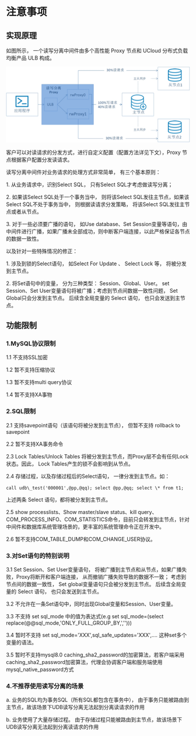 

# 注意事项

## 实现原理

如图所示， 一个读写分离中间件由多个高性能 Proxy 节点和 UCloud 分布式负载均衡产品 ULB 构成。

![image](/images/rwproxy_arch.jpg)

客户可以对读请求的分发方式，进行自定义配置（配置方法详见下文），Proxy
节点根据客户配置分发读请求。

读写分离中间件对业务请求的处理方式非常简单， 有三个基本原则：

1\. 从业务请求中，识别Select SQL， 只有Select SQL才考虑做读写分离；

2\. 如果该Select SQL处于一个事务当中， 则将该Select SQL发往主节点，如果该Select SQL不处于事务当中，
则根据读请求分发策略， 将该Select SQL发往主节点或者从节点。

3\. 对于一些必须要广播的语句， 如Use database、Set
Session变量等语句，由中间件进行广播，如果广播未全部成功，则中断客户端连接，以此严格保证各节点的数据一致性。

以及针对一些特殊情况的修正：

1\. 涉及到锁的Select语句， 如Select For Update 、 Select Lock 等， 将被分发到主节点。

2\. 将Set语句中的变量， 分为三种类型： Session、Global、User。 set Session、Set
User变量语句将被广播；考虑到节点间数据一致性问题， Set Global只会分发到主节点。 后续含全局变量的
Select 语句， 也只会发送到主节点。

## 功能限制

### 1.MySQL协议限制

1.1 不支持SSL加密

1.2 暂不支持压缩协议

1.3 暂不支持multi query协议

1.4 暂不支持XA事物


### 2.SQL限制

2.1 支持savepoint语句（该语句将被分发到主节点）， 但暂不支持 rollback to savepoint

2.2 暂不支持XA事务命令

2.3 Lock Tables/Unlock Tables 将被分发到主节点，而Proxy层不会有任何Lock状态。因此， Lock
Tables产生的锁不会影响到从节点。

2.4 存储过程，以及存储过程后的Select语句， 一律分发到主节点。如：

```
call udb\_test('000001',@pp,@qq); select @pp,@qq; select \* from t1;
```

上述两条 Select 语句，都将被分发到主节点。

2.5 show processlists、Show master/slave status、kill query、COM_PROCESS_INFO、COM_STATISTICS命令，目前只会转发到主节点，针对中间件和数据库系统管理场景的，更丰富的系统管理命令正在开发中。

2.6 暂不支持COM_TABLE_DUMP和COM_CHANGE_USER协议。

### 3.对Set语句的特别说明

3.1 Set Session、Set User变量语句， 将被广播到主节点和从节点，如果广播失败，Proxy将断开和客户端连接，
从而撤销广播失败导致的数据不一致； 考虑到节点间的数据一致性， Set global变量语句只会被分发到主节点。
后续含全局变量的 Select 语句， 也只会发送到主节点。

3.2 不允许在一条Set语句中，同时出现Global变量和Session、User变量。

3.3 不支持 set sql_mode 中的值为表达式(e.g set sql_mode=(select replace(@@sql_mode,'ONLY_FULL_GROUP_BY,','')))

3.4 暂时不支持 set sql_mode='XXX',sql_safe_updates='XXX',.... 这种set多个变量的语法。

3.5 暂时不支持mysql8.0 caching_sha2_password的加密算法，若客户端采用caching_sha2_password加密算法，代理会协调客户端和服务端使用mysql_native_password方式

### 4.不推荐使用读写分离的场景

a. 业务的SQL均为事务SQL（所有SQL都包含在事务中）， 由于事务只能被路由到主节点，故该场景下UDB读写分离无法起到分离读请求的作用

b. 业务使用了大量存储过程。 由于存储过程只能被路由到主节点，故该场景下UDB读写分离无法起到分离读请求的作用

